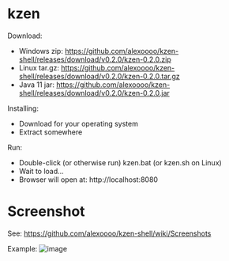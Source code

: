# kzen

Download:
- Windows zip: https://github.com/alexoooo/kzen-shell/releases/download/v0.2.0/kzen-0.2.0.zip
- Linux tar.gz: https://github.com/alexoooo/kzen-shell/releases/download/v0.2.0/kzen-0.2.0.tar.gz
- Java 11 jar: https://github.com/alexoooo/kzen-shell/releases/download/v0.2.0/kzen-0.2.0.jar

Installing:
- Download for your operating system
- Extract somewhere

Run:
- Double-click (or otherwise run) kzen.bat (or kzen.sh on Linux)
- Wait to load...
- Browser will open at: http://localhost:8080

# Screenshot
See: https://github.com/alexoooo/kzen-shell/wiki/Screenshots

Example:
![image](https://user-images.githubusercontent.com/4985552/47625654-ce25d600-dafc-11e8-80ac-f09cf75f198b.png)
